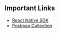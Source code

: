 ## Important Links

- [React Native SDK](https://razorpay.com/docs/payments/payment-gateway/react-native-integration/standard/)
- [Postman Collection](https://razorpay.com/docs/api/)
